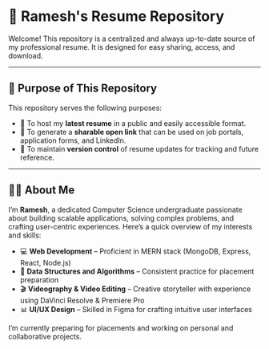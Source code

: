 # 📄 Ramesh's Resume Repository

Welcome! This repository is a centralized and always up-to-date source of my professional resume. It is designed for easy sharing, access, and download.

---

## 📌 Purpose of This Repository

This repository serves the following purposes:

- 📂 To host my **latest resume** in a public and easily accessible format.
- 🔗 To generate a **sharable open link** that can be used on job portals, application forms, and LinkedIn.
- 📄 To maintain **version control** of resume updates for tracking and future reference.

---

## 🧑‍💼 About Me

I’m **Ramesh**, a dedicated Computer Science undergraduate passionate about building scalable applications, solving complex problems, and crafting user-centric experiences. Here’s a quick overview of my interests and skills:

- 💻 **Web Development** – Proficient in MERN stack (MongoDB, Express, React, Node.js)
- 🧠 **Data Structures and Algorithms** – Consistent practice for placement preparation
- 🎬 **Videography & Video Editing** – Creative storyteller with experience using DaVinci Resolve & Premiere Pro
- 📊 **UI/UX Design** – Skilled in Figma for crafting intuitive user interfaces

I’m currently preparing for placements and working on personal and collaborative projects.

